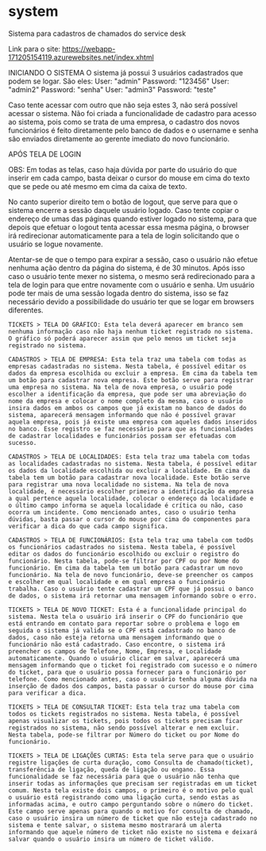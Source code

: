# system

Sistema para cadastros de chamados do service desk

Link para o site: https://webapp-171205154119.azurewebsites.net/index.xhtml

INICIANDO O SISTEMA
O sistema já possui 3 usuários cadastrados que podem se logar.
São eles: 
	User: "admin"  Password: "123456"
	User: "admin2" Password: "senha"
	User: "admin3" Password: "teste"

Caso tente acessar com outro que não seja estes 3, não será possível acessar o sistema. Não foi criada a funcionalidade de cadastro para acesso ao sistema, pois como se trata de uma empresa, o cadastro dos novos funcionários é feito diretamente pelo banco de dados e o username e senha são enviados diretamente ao gerente imediato do novo funcionário.

APÓS TELA DE LOGIN

OBS: Em todas as telas, caso haja dúvida por parte do usuário do que inserir em cada campo, basta deixar o cursor do mouse em cima do texto que se pede ou até mesmo em cima da caixa de texto.

No canto superior direito tem o botão de logout, que serve para que o sistema encerre a sessão daquele usuário logado. Caso tente copiar o endereço de umas das páginas quando estiver logado no sistema, para que depois que efetuar o logout tenta acessar essa mesma página, o browser irá redirecionar automaticamente para a tela de login solicitando que o usuário se logue novamente.

Atentar-se de que o tempo para expirar a sessão, caso o usuário não efetue nenhuma ação dentro da página do sistema, é de 30 minutos. Após isso caso o usuário tente mexer no sistema, o mesmo será redirecionado para a tela de login para que entre novamente com o usuário e senha.
Um usuário pode ter mais de uma sessão logada dentro do sistema, isso se faz necessário devido a possibilidade do usuário ter que se logar em browsers diferentes.

	TICKETS > TELA DO GRÁFICO: Esta tela deverá aparecer em branco sem nenhuma informação caso não haja nenhum ticket registrado no sistema. O gráfico só poderá aparecer assim que pelo menos um ticket seja registrado no sistema.

	CADASTROS > TELA DE EMPRESA: Esta tela traz uma tabela com todas as empresas cadastradas no sistema. Nesta tabela, é possível editar os dados da empresa escolhida ou excluir a empresa. Em cima da tabela tem um botão para cadastrar nova empresa. Este botão serve para registrar uma empresa no sistema. Na tela de nova empresa, o usuário pode escolher a identificação da empresa, que pode ser uma abreviação do nome da empresa e colocar o nome completo da mesma, caso o usuário insira dados em ambos os campos que já existam no banco de dados do sistema, aparecerá mensagem informando que não é possível gravar aquela empresa, pois já existe uma empresa com aqueles dados inseridos no banco. Esse registro se faz necessário para que as funcionalidades de cadastrar localidades e funcionários possam ser efetuadas com sucesso.  

	CADASTROS > TELA DE LOCALIDADES: Esta tela traz uma tabela com todas as localidades cadastradas no sistema. Nesta tabela, é possível editar os dados da localidade escolhida ou excluir a localidade. Em cima da tabela tem um botão para cadastrar nova localidade. Este botão serve para registrar uma nova localidade no sistema. Na tela de nova localidade, é necessário escolher primeiro a identificação da empresa a qual pertence aquela localidade, colocar o endereço da localidade e o último campo informa se aquela localidade é crítica ou não, caso ocorra um incidente. Como mencionado antes, caso o usuário tenha dúvidas, basta passar o cursor do mouse por cima do componentes para verificar a dica do que cada campo significa.

	CADASTROS > TELA DE FUNCIONÁRIOS: Esta tela traz uma tabela com todOs os funcionários cadastrados no sistema. Nesta tabela, é possível editar os dados do funcionário escolhido ou excluir o registro do funcionário. Nesta tabela, pode-se filtrar por CPF ou por Nome do funcionário. Em cima da tabela tem um botão para cadastrar um novo funcionário. Na tela de novo funcionário, deve-se preencher os campos e escolher em qual localidade e em qual empresa o funcionário trabalha. Caso o usuário tente cadastrar um CPF que já possui o banco de dados, o sistema irá retornar uma mensagem informando sobre o erro.

	TICKETS > TELA DE NOVO TICKET: Esta é a funcionalidade principal do sistema. Nesta tela o usuário irá inserir o CPF do funcionário que está entrando em contato para reportar sobre o problema e logo em seguida o sistema já valida se o CPF está cadastrado no banco de dados, caso não esteja retorna uma mensagem informando que o funcionário não está cadastrado. Caso encontre, o sistema irá preencher os campos de Telefone, Nome, Empresa, e Localidade automaticamente. Quando o usuário clicar em salvar, aparecerá uma mensagem informando que o ticket foi registrado com sucesso e o número do ticket, para que o usuário possa fornecer para o funcionário por telefone. Como mencionado antes, caso o usuário tenha alguma dúvida na inserção de dados dos campos, basta passar o cursor do mouse por cima para verificar a dica.

	TICKETS > TELA DE CONSULTAR TICKET: Esta tela traz uma tabela com todos os tickets registrados no sistema. Nesta tabela, é possível apenas visualizar os tickets, pois todos os tickets precisam ficar registrados no sistema, não sendo possível alterar e nem excluir. Nesta tabela, pode-se filtrar por Número do ticket ou por Nome do funcionário.

	TICKETS > TELA DE LIGAÇÕES CURTAS: Esta tela serve para que o usuário registre ligações de curta duração, como Consulta de chamado(ticket), transferência de ligação, queda de ligação ou engano. Essa funcionalidade se faz necessária para que o usuário não tenha que inserir todas as informações que precisam ser registradas em um ticket comum. Nesta tela existe dois campos, o primeiro é o motivo pelo qual o usuário está registrando como uma ligação curta, sendo estas as informadas acima, e outro campo perguntando sobre o número do ticket. Este campo serve apenas para quando o motivo for consulta de chamado, caso o usuário insira um número de ticket que não esteja cadastrado no sistema e tente salvar, o sistema mesmo mostrarará um alerta informando que aquele número de ticket não existe no sistema e deixará salvar quando o usuário insira um número de ticket válido.
